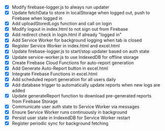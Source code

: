 - [x] Modify firebase-logger.js to always run updater
- [x] Update fetchData to store in localStorage when logged out, push to Firebase when logged in
- [x] Add uploadStoredLogs function and call on login
- [x] Modify logout in index.html to not sign out from Firebase
- [x] Add redirect check in login.html if already "logged in"
- [x] Add Service Worker for background logging when tab is closed
- [x] Register Service Worker in index.html and excel.html
- [x] Update firebase-logger.js to start/stop updater based on auth state
- [x] Update service-worker.js to use IndexedDB for offline storage
- [x] Create Firebase Cloud Functions for auto-report generation
- [x] Add Generate Auto-Report button in excel.html
- [x] Integrate Firebase Functions in excel.html
- [x] Add scheduled report generation for all users daily
- [x] Add database trigger to automatically update reports when new logs are added
- [x] Update generateReport function to download pre-generated reports from Firebase Storage
- [x] Communicate user auth state to Service Worker via messages
- [x] Ensure Service Worker runs continuously in background
- [x] Persist user state in IndexedDB for Service Worker restart
- [x] Register periodic sync for background fetching
